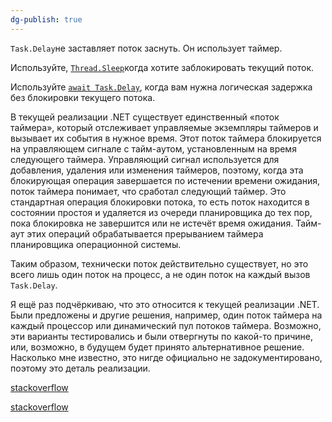```yaml
---
dg-publish: true
---
```

`Task.Delay`не заставляет поток заснуть. Он использует таймер.

Используйте, [`Thread.Sleep`](https://learn.microsoft.com/en-us/dotnet/api/system.threading.thread.sleep)когда хотите заблокировать текущий поток.

Используйте [`await Task.Delay`](https://learn.microsoft.com/en-us/dotnet/api/system.threading.tasks.task.delay), когда вам нужна логическая задержка без блокировки текущего потока.

В текущей реализации .NET существует единственный «поток таймера», который отслеживает управляемые экземпляры таймеров и вызывает их события в нужное время. Этот поток таймера блокируется на управляющем сигнале с тайм-аутом, установленным на время следующего таймера. Управляющий сигнал используется для добавления, удаления или изменения таймеров, поэтому, когда эта блокирующая операция завершается по истечении времени ожидания, поток таймера понимает, что сработал следующий таймер. Это стандартная операция блокировки потока, то есть поток находится в состоянии простоя и удаляется из очереди планировщика до тех пор, пока блокировка не завершится или не истечёт время ожидания. Тайм-аут этих операций обрабатывается прерыванием таймера планировщика операционной системы.

Таким образом, технически поток действительно существует, но это всего лишь один поток на процесс, а не один поток на каждый вызов `Task.Delay`.

Я ещё раз подчёркиваю, что это относится к текущей реализации .NET. Были предложены и другие решения, например, один поток таймера на каждый процессор или динамический пул потоков таймера. Возможно, эти варианты тестировались и были отвергнуты по какой-то причине, или, возможно, в будущем будет принято альтернативное решение. Насколько мне известно, это нигде официально не задокументировано, поэтому это деталь реализации.

[stackoverflow](https://stackoverflow.com/questions/20082221/when-to-use-task-delay-when-to-use-thread-sleep)

[stackoverflow](https://stackoverflow.com/questions/65219573/is-task-delay-truly-asynchronous-like-an-i-o-operation-is-i-e-does-it-rely-on)